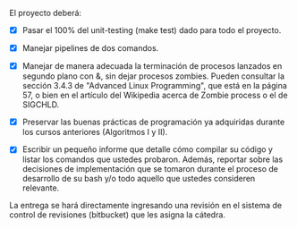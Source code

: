 El proyecto deberá:  

- [x] Pasar el 100% del unit-testing (make test) dado para todo el proyecto.  

- [x] Manejar pipelines de dos comandos.  

- [x] Manejar de manera adecuada la terminación de procesos lanzados en segundo plano con &, sin dejar procesos zombies. Pueden consultar la sección 3.4.3 de "Advanced Linux Programming", que está en la página 57, o bien en el artículo del Wikipedia acerca de Zombie process o el de SIGCHLD. 

- [x] Preservar las buenas prácticas de programación ya adquiridas durante los cursos anteriores (Algoritmos I y II). 

- [x] Escribir un pequeño informe que detalle cómo compilar su código y listar los comandos que ustedes probaron. Además, reportar sobre las decisiones de implementación que se tomaron durante el proceso de desarrollo de su bash y/o todo aquello que ustedes consideren relevante.  

La entrega se hará directamente ingresando una revisión en el sistema de control de revisiones (bitbucket) que les asigna la cátedra.